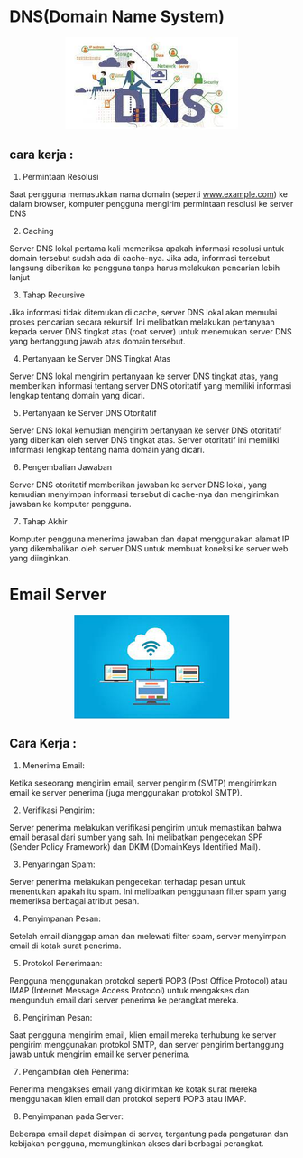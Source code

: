 # DNS(Domain Name System)

<div align="center">
<img src="../../asset/minggu 16/dns.jpeg" />
</div>

## cara kerja :
1. Permintaan Resolusi

Saat pengguna memasukkan nama domain (seperti www.example.com) ke dalam browser, komputer pengguna mengirim permintaan resolusi ke server DNS

2. Caching

Server DNS lokal pertama kali memeriksa apakah informasi resolusi untuk domain tersebut sudah ada di cache-nya. Jika ada, informasi tersebut langsung diberikan ke pengguna tanpa harus melakukan pencarian lebih lanjut

3. Tahap Recursive

Jika informasi tidak ditemukan di cache, server DNS lokal akan memulai proses pencarian secara rekursif. Ini melibatkan melakukan pertanyaan kepada server DNS tingkat atas (root server) untuk menemukan server DNS yang bertanggung jawab atas domain tersebut.

4. Pertanyaan ke Server DNS Tingkat Atas

Server DNS lokal mengirim pertanyaan ke server DNS tingkat atas, yang memberikan informasi tentang server DNS otoritatif yang memiliki informasi lengkap tentang domain yang dicari.

5. Pertanyaan ke Server DNS Otoritatif

Server DNS lokal kemudian mengirim pertanyaan ke server DNS otoritatif yang diberikan oleh server DNS tingkat atas. Server otoritatif ini memiliki informasi lengkap tentang nama domain yang dicari.

6. Pengembalian Jawaban

Server DNS otoritatif memberikan jawaban ke server DNS lokal, yang kemudian menyimpan informasi tersebut di cache-nya dan mengirimkan jawaban ke komputer pengguna.

7. Tahap Akhir

Komputer pengguna menerima jawaban dan dapat menggunakan alamat IP yang dikembalikan oleh server DNS untuk membuat koneksi ke server web yang diinginkan.

# Email Server

<div align="center">
<img src="../../asset/minggu 16/email-server.jpeg" />
</div>

## Cara Kerja :
1.  Menerima Email:

Ketika seseorang mengirim email, server pengirim (SMTP) mengirimkan email ke server penerima (juga menggunakan protokol SMTP).

2.  Verifikasi Pengirim:

Server penerima melakukan verifikasi pengirim untuk memastikan bahwa email berasal dari sumber yang sah. Ini melibatkan pengecekan SPF (Sender Policy Framework) dan DKIM (DomainKeys Identified Mail).

3.  Penyaringan Spam:

Server penerima melakukan pengecekan terhadap pesan untuk menentukan apakah itu spam. Ini melibatkan penggunaan filter spam yang memeriksa berbagai atribut pesan.

4.  Penyimpanan Pesan:

Setelah email dianggap aman dan melewati filter spam, server menyimpan email di kotak surat penerima.

5.  Protokol Penerimaan:

Pengguna menggunakan protokol seperti POP3 (Post Office Protocol) atau IMAP (Internet Message Access Protocol) untuk mengakses dan mengunduh email dari server penerima ke perangkat mereka.

6.  Pengiriman Pesan:

Saat pengguna mengirim email, klien email mereka terhubung ke server pengirim menggunakan protokol SMTP, dan server pengirim bertanggung jawab untuk mengirim email ke server penerima.

7.  Pengambilan oleh Penerima:

Penerima mengakses email yang dikirimkan ke kotak surat mereka menggunakan klien email dan protokol seperti POP3 atau IMAP.

8.  Penyimpanan pada Server:

Beberapa email dapat disimpan di server, tergantung pada pengaturan dan kebijakan pengguna, memungkinkan akses dari berbagai perangkat.
